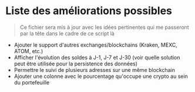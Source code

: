 # Liste des améliorations possibles

> Ce fichier sera mis à jour avec les idées pertinentes qui me passeront par la tête dans le cadre de ce script là

- Ajouter le support d'autres exchanges/blockchains (Kraken, MEXC, ATOM, etc.)
- Afficher l'évolution des soldes à J-1, J-7 et J-30 (voir quelle solution peut être utilisée pour la persistence des données)
- Permettre le suivi de plusieurs adresses sur une même blockchain
- Ajouter une colonne avec le pourcentage qu'occupe une crypto au sein du portefeuille
